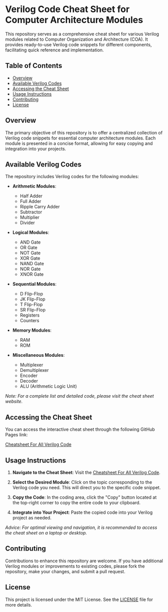 # Verilog Code Cheat Sheet for Computer Architecture Modules

This repository serves as a comprehensive cheat sheet for various Verilog modules related to Computer Organization and Architecture (COA). It provides ready-to-use Verilog code snippets for different components, facilitating quick reference and implementation.

## Table of Contents

- [Overview](#overview)
- [Available Verilog Codes](#available-verilog-codes)
- [Accessing the Cheat Sheet](#accessing-the-cheat-sheet)
- [Usage Instructions](#usage-instructions)
- [Contributing](#contributing)
- [License](#license)

## Overview

The primary objective of this repository is to offer a centralized collection of Verilog code snippets for essential computer architecture modules. Each module is presented in a concise format, allowing for easy copying and integration into your projects.

## Available Verilog Codes

The repository includes Verilog codes for the following modules:

- **Arithmetic Modules**:
  - Half Adder
  - Full Adder
  - Ripple Carry Adder
  - Subtractor
  - Multiplier
  - Divider

- **Logical Modules**:
  - AND Gate
  - OR Gate
  - NOT Gate
  - XOR Gate
  - NAND Gate
  - NOR Gate
  - XNOR Gate

- **Sequential Modules**:
  - D Flip-Flop
  - JK Flip-Flop
  - T Flip-Flop
  - SR Flip-Flop
  - Registers
  - Counters

- **Memory Modules**:
  - RAM
  - ROM

- **Miscellaneous Modules**:
  - Multiplexer
  - Demultiplexer
  - Encoder
  - Decoder
  - ALU (Arithmetic Logic Unit)

*Note: For a complete list and detailed code, please visit the cheat sheet website.*

## Accessing the Cheat Sheet

You can access the interactive cheat sheet through the following GitHub Pages link:

[Cheatsheet For All Verilog Code](https://klsavaj.github.io/Computer-Architecture-VerilogCodes-Sheet/)

## Usage Instructions

1. **Navigate to the Cheat Sheet**: Visit the [Cheatsheet For All Verilog Code](https://klsavaj.github.io/Computer-Architecture-VerilogCodes-Sheet/).

2. **Select the Desired Module**: Click on the topic corresponding to the Verilog code you need. This will direct you to the specific code snippet.

3. **Copy the Code**: In the coding area, click the "Copy" button located at the top-right corner to copy the entire code to your clipboard.

4. **Integrate into Your Project**: Paste the copied code into your Verilog project as needed.

*Advice: For optimal viewing and navigation, it is recommended to access the cheat sheet on a laptop or desktop.*

## Contributing

Contributions to enhance this repository are welcome. If you have additional Verilog modules or improvements to existing codes, please fork the repository, make your changes, and submit a pull request.

## License

This project is licensed under the MIT License. See the [LICENSE](LICENSE) file for more details.


